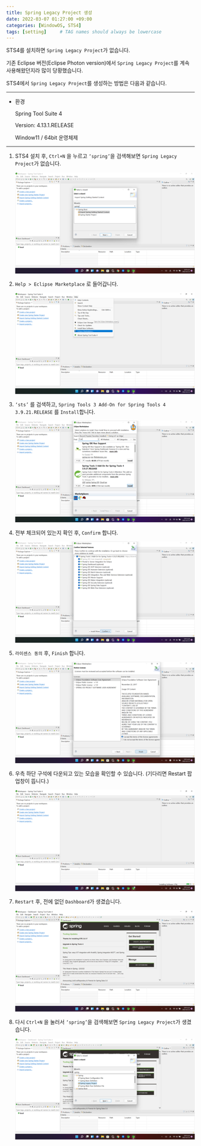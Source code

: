 ```yaml
---
title: Spring Legacy Project 생성
date: 2022-03-07 01:27:00 +09:00 
categories: [WindowOS, STS4]
tags: [setting]     # TAG names should always be lowercase
---
```


STS4를 설치하면 `Spring Legacy Project`가 없습니다. 

기존 Eclipse 버전(Eclipse Photon version)에서 `Spring Legacy Project`를 계속 사용해왔던지라 많이 당황했습니다. 

STS4에서 `Spring Legacy Project`를 생성하는 방법은 다음과 같습니다.

---

- 환경
    
    Spring Tool Suite 4<br>
    
    Version: 4.13.1.RELEASE<br>
    
    Window11 / 64bit 운영체제<br>
    

---

1. STS4 설치 후, `Ctrl+N` 을 누르고 `‘spring’`을 검색해보면 `Spring Legacy Project`가 없습니다.
    
    ![0.png](/assets/2022-03-06-STS4-Legacy-Project/0.png)
    
2. `Help > Eclipse Marketplace` 로 들어갑니다.
    
    ![1.png](/assets/2022-03-06-STS4-Legacy-Project/1.png)
    
3. `‘sts’` 를 검색하고, `Spring Tools 3 Add-On for Spring Tools 4 3.9.21.RELEASE` 를 `Install`합니다.
    
    ![2.png](/assets/2022-03-06-STS4-Legacy-Project/2.png)
    
4. 전부 체크되어 있는지 확인 후, `Confirm` 합니다.
    
    ![3.png](/assets/2022-03-06-STS4-Legacy-Project/3.png)
    
5. `라이센스 동의` 후, `Finish` 합니다.
    
    ![4.png](/assets/2022-03-06-STS4-Legacy-Project/4.png)
    
6. 우측 하단 구석에 다운되고 있는 모습을 확인할 수 있습니다. (기다리면 Restart 팝업창이 뜹니다.)
    
    ![5.png](/assets/2022-03-06-STS4-Legacy-Project/5.png)
    
7. `Restart` 후, 전에 없던 `Dashboard`가 생겼습니다.
    
    ![6.png](/assets/2022-03-06-STS4-Legacy-Project/6.png)
    
8. 다시 `Ctrl+N` 을 눌러서 `‘spring’`을 검색해보면 `Spring Legacy Project`가 생겼습니다.
    
    ![7.png](/assets/2022-03-06-STS4-Legacy-Project/7.png)